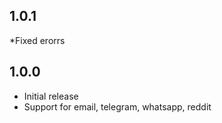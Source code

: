 ## 1.0.1

*Fixed erorrs

## 1.0.0

* Initial release
* Support for email, telegram, whatsapp, reddit